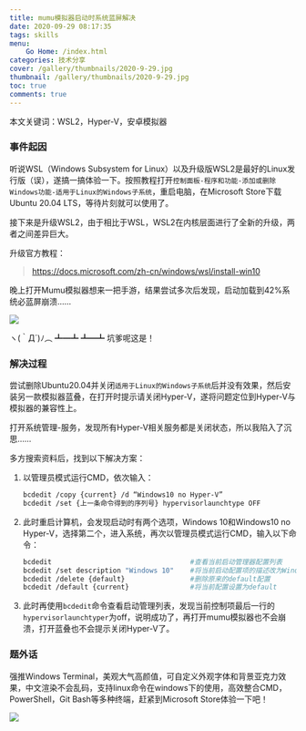 ```yaml
---
title: mumu模拟器启动时系统蓝屏解决
date: 2020-09-29 08:17:35
tags: skills
menu: 
    Go Home: /index.html
categories: 技术分享
cover: /gallery/thumbnails/2020-9-29.jpg
thumbnail: /gallery/thumbnails/2020-9-29.jpg
toc: true
comments: true
---
```


本文关键词：WSL2，Hyper-V，安卓模拟器

<!--more-->

### 事件起因

听说WSL（Windows Subsystem for Linux）以及升级版WSL2是最好的Linux发行版（误），遂搞一搞体验一下。按照教程打开`控制面板-程序和功能-添加或删除Windows功能-适用于Linux的Windows子系统`，重启电脑，在Microsoft Store下载Ubuntu 20.04 LTS，等待片刻就可以使用了。

接下来是升级WSL2，由于相比于WSL，WSL2在内核层面进行了全新的升级，两者之间差异巨大。

升级官方教程：

> https://docs.microsoft.com/zh-cn/windows/wsl/install-win10

晚上打开Mumu模拟器想来一把手游，结果尝试多次后发现，启动加载到42%系统必蓝屏崩溃……

![](/gallery/pictures/2020-9-29/1.jpg)

ヽ(｀Д´)ﾉ︵ ┻━┻ ┻━┻ 坑爹呢这是！

### 解决过程

尝试删除Ubuntu20.04并关闭`适用于Linux的Windows子系统`后并没有效果，然后安装另一款模拟器蓝叠，在打开时提示请关闭Hyper-V，遂将问题定位到Hyper-V与模拟器的兼容性上。

打开系统管理-服务，发现所有Hyper-V相关服务都是关闭状态，所以我陷入了沉思……

多方搜索资料后，找到以下解决方案：

1. 以管理员模式运行CMD，依次输入：

   ```bash
   bcdedit /copy {current} /d “Windows10 no Hyper-V”
   bcdedit /set {上一条命令得到的序列号} hypervisorlaunchtype OFF
   ```

2. 此时重启计算机，会发现启动时有两个选项，Windows 10和Windows10 no Hyper-V，选择第二个，进入系统，再次以管理员模式运行CMD，输入以下命令：

   ```bash
   bcdedit									#查看当前启动管理器配置列表
   bcdedit /set description "Windows 10"	#将当前启动配置项的描述改为Windows 10
   bcdedit /delete {default}				#删除原来的default配置
   bcdedit /default {current}				#将当前配置设置为default
   ```

3. 此时再使用`bcdedit`命令查看启动管理列表，发现当前控制项最后一行的`hypervisorlaunchtyper`为off，说明成功了，再打开mumu模拟器也不会崩溃，打开蓝叠也不会提示关闭Hyper-V了。

### 题外话

强推Windows Terminal，美观大气高颜值，可自定义外观字体和背景亚克力效果，中文渲染不会乱码，支持linux命令在windows下的使用，高效整合CMD，PowerShell，Git Bash等多种终端，赶紧到Microsoft Store体验一下吧！

![](/gallery/pictures/2020-9-29/2.png)